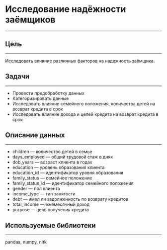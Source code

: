 # Исследование надёжности заёмщиков
---

## Цель  
---

Исследовать влияние различных факторов на надежность заёмщика.

## Задачи
---
- Провести предобработку данных
- Категоризировать данные
- Исследовать влияние семейного положения, количества детей на возврат кредита в срок
- Исследовать влияние дохода и целей кредита на возврат кредита в срок

## Описание данных
---
- children — количество детей в семье
- days_employed — общий трудовой стаж в днях
- dob_years — возраст клиента в годах
- education — уровень образования клиента
- education_id — идентификатор уровня образования
- family_status — семейное положение
- family_status_id — идентификатор семейного положения
- gender — пол клиента
- income_type — тип занятости
- debt — имел ли задолженность по возврату кредитов
- total_income — ежемесячный доход
- purpose — цель получения кредита  

## Используемые библиотеки
---
pandas, numpy, nltk